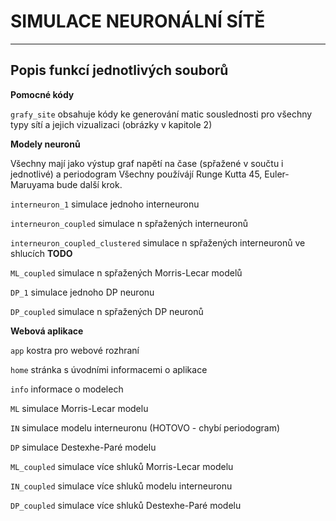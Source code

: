 # SIMULACE NEURONÁLNÍ SÍTĚ
***

## Popis funkcí jednotlivých souborů

**Pomocné kódy**

`grafy_site` obsahuje kódy ke generování matic souslednosti pro všechny typy sítí a jejich vizualizaci (obrázky v kapitole 2)


**Modely neuronů**

Všechny mají jako výstup graf napětí na čase (spřažené v součtu i jednotlivé) a periodogram
Všechny používájí Runge Kutta 45, Euler-Maruyama bude další krok.

`interneuron_1` simulace jednoho interneuronu

`interneuron_coupled` simulace n spřažených interneuronů

`interneuron_coupled_clustered` simulace n spřažených interneuronů ve shlucích **TODO**

`ML_coupled` simulace n spřažených Morris-Lecar modelů

`DP_1` simulace jednoho DP neuronu

`DP_coupled` simulace n spřažených DP neuronů

**Webová aplikace**

`app` kostra pro webové rozhraní

`home` stránka s úvodními informacemi o aplikace

`info` informace o modelech

`ML` simulace Morris-Lecar modelu

`IN` simulace modelu interneuronu (HOTOVO - chybí periodogram)

`DP` simulace Destexhe-Paré modelu

`ML_coupled` simulace více shluků Morris-Lecar modelu

`IN_coupled` simulace více shluků modelu interneuronu

`DP_coupled` simulace více shluků Destexhe-Paré modelu
